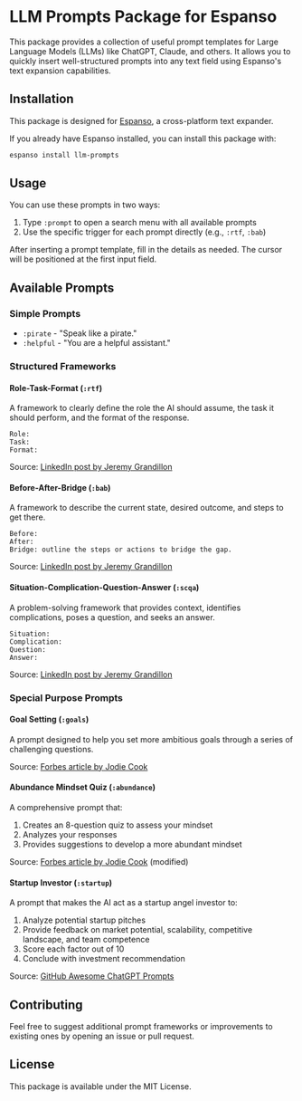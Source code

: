 # LLM Prompts Package for Espanso

This package provides a collection of useful prompt templates for Large Language Models (LLMs) like ChatGPT, Claude, and others. It allows you to quickly insert well-structured prompts into any text field using Espanso's text expansion capabilities.

## Installation

This package is designed for [Espanso](https://espanso.org/), a cross-platform text expander.

If you already have Espanso installed, you can install this package with:

```bash
espanso install llm-prompts
```

## Usage

You can use these prompts in two ways:

1. Type `:prompt` to open a search menu with all available prompts
2. Use the specific trigger for each prompt directly (e.g., `:rtf`, `:bab`)

After inserting a prompt template, fill in the details as needed. The cursor will be positioned at the first input field.

## Available Prompts

### Simple Prompts

- `:pirate` - "Speak like a pirate."
- `:helpful` - "You are a helpful assistant."

### Structured Frameworks

#### Role-Task-Format (`:rtf`)
A framework to clearly define the role the AI should assume, the task it should perform, and the format of the response.

```
Role: 
Task: 
Format:
```

Source: [LinkedIn post by Jeremy Grandillon](https://www.linkedin.com/posts/jeremygrandillon_5-chatgpt-prompt-frameworks-that-make-your-activity-7301956962898837504-NR_i)

#### Before-After-Bridge (`:bab`)
A framework to describe the current state, desired outcome, and steps to get there.

```
Before: 
After:
Bridge: outline the steps or actions to bridge the gap.
```

Source: [LinkedIn post by Jeremy Grandillon](https://www.linkedin.com/posts/jeremygrandillon_5-chatgpt-prompt-frameworks-that-make-your-activity-7301956962898837504-NR_i)

#### Situation-Complication-Question-Answer (`:scqa`)
A problem-solving framework that provides context, identifies complications, poses a question, and seeks an answer.

```
Situation: 
Complication:
Question:
Answer: 
```

Source: [LinkedIn post by Jeremy Grandillon](https://www.linkedin.com/posts/jeremygrandillon_5-chatgpt-prompt-frameworks-that-make-your-activity-7301956962898837504-NR_i)

### Special Purpose Prompts

#### Goal Setting (`:goals`)
A prompt designed to help you set more ambitious goals through a series of challenging questions.

Source: [Forbes article by Jodie Cook](https://www.forbes.com/sites/jodiecook/2024/07/23/5-chatgpt-prompt-frameworks-to-accelerate-your-success-make-leapfrog-moves/)

#### Abundance Mindset Quiz (`:abundance`)
A comprehensive prompt that:
1. Creates an 8-question quiz to assess your mindset
2. Analyzes your responses
3. Provides suggestions to develop a more abundant mindset

Source: [Forbes article by Jodie Cook](https://www.forbes.com/sites/jodiecook/2024/07/23/5-chatgpt-prompt-frameworks-to-accelerate-your-success-make-leapfrog-moves/) (modified)

#### Startup Investor (`:startup`)
A prompt that makes the AI act as a startup angel investor to:
1. Analyze potential startup pitches
2. Provide feedback on market potential, scalability, competitive landscape, and team competence
3. Score each factor out of 10
4. Conclude with investment recommendation

Source: [GitHub Awesome ChatGPT Prompts](https://github.com/f/awesome-chatgpt-prompts/pull/828)

## Contributing

Feel free to suggest additional prompt frameworks or improvements to existing ones by opening an issue or pull request.

## License

This package is available under the MIT License.

